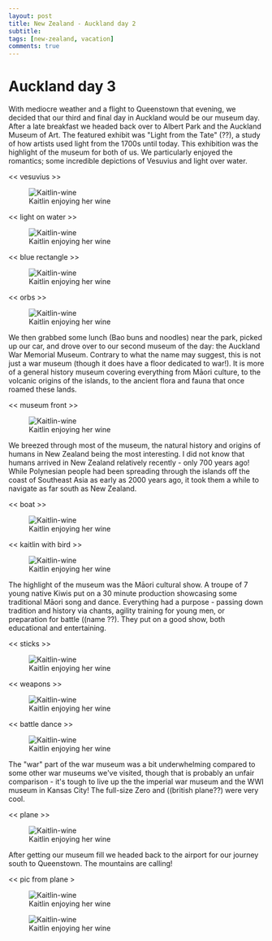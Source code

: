 ```yaml
---
layout: post
title: New Zealand - Auckland day 2
subtitle: 
tags: [new-zealand, vacation]
comments: true
---
```


# Auckland day 3
With mediocre weather and a flight to Queenstown that evening, we decided that our third and final day in Auckland would be our museum day. After a late breakfast we headed back over to Albert Park and the Auckland Museum of Art. The featured exhibit was "Light from the Tate" (??), a study of how artists used light from the 1700s until today. This exhibition was the highlight of the museum for both of us. We particularly enjoyed the romantics; some incredible depictions of Vesuvius and light over water.

<< vesuvius >>
<figure>
  <img src="{{site.url}}/assets/img/2023-03-04-auckland-day-1/kaitlin_wine.JPG" alt="Kaitlin-wine"/>
  <figcaption>Kaitlin enjoying her wine</figcaption>
</figure>

<< light on water >>
<figure>
  <img src="{{site.url}}/assets/img/2023-03-04-auckland-day-1/kaitlin_wine.JPG" alt="Kaitlin-wine"/>
  <figcaption>Kaitlin enjoying her wine</figcaption>
</figure>

<< blue rectangle >>
<figure>
  <img src="{{site.url}}/assets/img/2023-03-04-auckland-day-1/kaitlin_wine.JPG" alt="Kaitlin-wine"/>
  <figcaption>Kaitlin enjoying her wine</figcaption>
</figure>

<< orbs >>
<figure>
  <img src="{{site.url}}/assets/img/2023-03-04-auckland-day-1/kaitlin_wine.JPG" alt="Kaitlin-wine"/>
  <figcaption>Kaitlin enjoying her wine</figcaption>
</figure>

We then grabbed some lunch (Bao buns and noodles) near the park, picked up our car, and drove over to our second museum of the day: the Auckland War Memorial Museum. Contrary to what the name may suggest, this is not just a war museum (though it does have a floor dedicated to war!). It is more of a general history museum covering everything from Māori culture, to the volcanic origins of the islands, to the ancient flora and fauna that once roamed these lands.

<< museum front >>
<figure>
  <img src="{{site.url}}/assets/img/2023-03-04-auckland-day-1/kaitlin_wine.JPG" alt="Kaitlin-wine"/>
  <figcaption>Kaitlin enjoying her wine</figcaption>
</figure>

We breezed through most of the museum, the natural history and origins of humans in New Zealand being the most interesting. I did not know that humans arrived in New Zealand relatively recently - only 700 years ago! While Polynesian people had been spreading through the islands off the coast of Southeast Asia as early as 2000 years ago, it took them a while to navigate as far south as New Zealand.

<< boat >>
<figure>
  <img src="{{site.url}}/assets/img/2023-03-04-auckland-day-1/kaitlin_wine.JPG" alt="Kaitlin-wine"/>
  <figcaption>Kaitlin enjoying her wine</figcaption>
</figure>

<< kaitlin with bird >>
<figure>
  <img src="{{site.url}}/assets/img/2023-03-04-auckland-day-1/kaitlin_wine.JPG" alt="Kaitlin-wine"/>
  <figcaption>Kaitlin enjoying her wine</figcaption>
</figure>


The highlight of the museum was the Māori cultural show. A troupe of 7 young native Kiwis put on a 30 minute production showcasing some traditional Māori song and dance. Everything had a purpose - passing down tradition and history via chants, agility training for young men, or preparation for battle ((name ??). They put on a good show, both educational and entertaining.

<< sticks >>
<figure>
  <img src="{{site.url}}/assets/img/2023-03-04-auckland-day-1/kaitlin_wine.JPG" alt="Kaitlin-wine"/>
  <figcaption>Kaitlin enjoying her wine</figcaption>
</figure>

<< weapons >>
<figure>
  <img src="{{site.url}}/assets/img/2023-03-04-auckland-day-1/kaitlin_wine.JPG" alt="Kaitlin-wine"/>
  <figcaption>Kaitlin enjoying her wine</figcaption>
</figure>

<< battle dance >>
<figure>
  <img src="{{site.url}}/assets/img/2023-03-04-auckland-day-1/kaitlin_wine.JPG" alt="Kaitlin-wine"/>
  <figcaption>Kaitlin enjoying her wine</figcaption>
</figure>

The "war" part of the war museum was a bit underwhelming compared to some other war museums we've visited, though that is probably an unfair comparison - it's tough to live up the the imperial war museum and the WWI museum in Kansas City! The full-size Zero and ((british plane??) were very cool.

<< plane >>
<figure>
  <img src="{{site.url}}/assets/img/2023-03-04-auckland-day-1/kaitlin_wine.JPG" alt="Kaitlin-wine"/>
  <figcaption>Kaitlin enjoying her wine</figcaption>
</figure>

After getting our museum fill we headed back to the airport for our journey south to Queenstown. The mountains are calling!

<< pic from plane >
<figure>
  <img src="{{site.url}}/assets/img/2023-03-04-auckland-day-1/kaitlin_wine.JPG" alt="Kaitlin-wine"/>
  <figcaption>Kaitlin enjoying her wine</figcaption>
</figure>

<figure>
  <img src="{{site.url}}/assets/img/2023-03-04-auckland-day-1/kaitlin_wine.JPG" alt="Kaitlin-wine"/>
  <figcaption>Kaitlin enjoying her wine</figcaption>
</figure>
